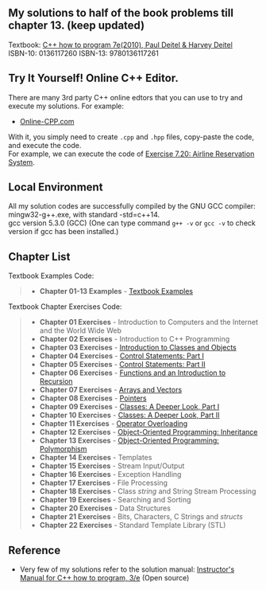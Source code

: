 ## My solutions to half of the book problems till chapter 13. (keep updated)
Textbook: [C++ how to program 7e(2010), Paul Deitel & Harvey Deitel](https://www.informit.com/store/c-plus-plus-how-to-program-9780136117261) <br />
ISBN-10: 0136117260
ISBN-13: 9780136117261

## Try It Yourself! Online C++ Editor.
There are many 3rd party C++ online edtors that you can use to try and execute my solutions. For example: 
- [Online-CPP.com](https://www.online-cpp.com/)

With it, you simply need to create `.cpp` and `.hpp` files, copy-paste the code, and execute the code. <br>
For example, we can execute the code of [Exercise 7.20: Airline Reservation System](https://www.online-cpp.com/z6xO9DwGeE).


## Local Environment
All my solution codes are successfully compiled by the GNU GCC compiler: <br />
mingw32-g++.exe, with standard -std=c++14. <br />
gcc version 5.3.0 (GCC) (One can type command `g++ -v` or `gcc -v` to check version if gcc has been installed.)

## Chapter List
Textbook Examples Code:
> - **Chapter 01-13 Examples** - [Textbook Examples](https://github.com/wkCircle/Deitel_Cplusplus_Practice/tree/master/Textbook%20Examples)

Textbook Chapter Exercises Code:
> - **Chapter 01 Exercises** - Introduction to Computers and the Internet and the World Wide Web
> - **Chapter 02 Exercises** - Introduction to C++ Programming
> - **Chapter 03 Exercises** - [Introduction to Classes and Objects](https://github.com/wkCircle/Deitel_Cplusplus_Practice/tree/master/Chapter%2003%20%26%2004%20Exercises)
> - **Chapter 04 Exercises** - [Control Statements: Part I](https://github.com/wkCircle/Deitel_Cplusplus_Practice/tree/master/Chapter%203%20%26%2004%20Exercises)
> - **Chapter 05 Exercises** - [Control Statements: Part II](https://github.com/wkCircle/Deitel_Cplusplus_Practice/tree/master/Chapter%2005%20Exercises)
> - **Chapter 06 Exercises** - [Functions and an Introduction to Recursion](https://github.com/wkCircle/Deitel_Cplusplus_Practice/tree/master/Chapter%2006%20Exercises)
> - **Chapter 07 Exercises** - [Arrays and Vectors](https://github.com/wkCircle/Deitel_Cplusplus_Practice/tree/master/Chapter%2007%20Exercises)
> - **Chapter 08 Exercises** - [Pointers](https://github.com/wkCircle/Deitel_Cplusplus_Practice/tree/master/Chapter%2008%20Exercises)
> - **Chapter 09 Exercises** - [Classes: A Deeper Look, Part I](https://github.com/wkCircle/Deitel_Cplusplus_Practice/tree/master/Chapter%2009%20Exercises)
> - **Chapter 10 Exercises** - [Classes: A Deeper Look, Part II](https://github.com/wkCircle/Deitel_Cplusplus_Practice/tree/master/Chapter%2010%20Exercises)
> - **Chapter 11 Exercises** - [Operator Overloading](https://github.com/wkCircle/Deitel_Cplusplus_Practice/tree/master/Chapter%2011%20Exercises)
> - **Chapter 12 Exercises** - [Object-Oriented Programming: Inheritance](https://github.com/wkCircle/Deitel_Cplusplus_Practice/tree/master/Chapter%2012%20Exercises)
> - **Chapter 13 Exercises** - [Object-Oriented Programming: Polymorphism](https://github.com/wkCircle/Deitel_Cplusplus_Practice/tree/master/Chapter%2013%20Exercises)
> - **Chapter 14 Exercises** - Templates
> - **Chapter 15 Exercises** - Stream Input/Output
> - **Chapter 16 Exercises** - Exception Handling
> - **Chapter 17 Exercises** - File Processing
> - **Chapter 18 Exercises** - Class *string* and String Stream Processing
> - **Chapter 19 Exercises** - Searching and Sorting
> - **Chapter 20 Exercises** - Data Structures
> - **Chapter 21 Exercises** - Bits, Characters, C Strings and *structs*
> - **Chapter 22 Exercises** - Standard Template Library (STL)

## Reference
- Very few of my solutions refer to the solution manual: [Instructor's Manual for C++ how to program, 3/e](https://www.academia.edu/96318827/Solution_Manual_for_C_How_to_Program) (Open source)
